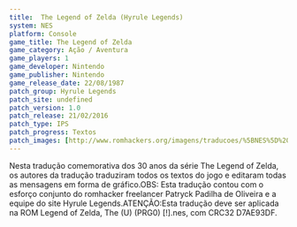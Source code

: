 ```yaml
---
title:  The Legend of Zelda (Hyrule Legends)
system: NES
platform: Console
game_title: The Legend of Zelda
game_category: Ação / Aventura
game_players: 1
game_developer: Nintendo
game_publisher: Nintendo
game_release_date: 22/08/1987
patch_group: Hyrule Legends
patch_site: undefined
patch_version: 1.0
patch_release: 21/02/2016
patch_type: IPS
patch_progress: Textos
patch_images: [http://www.romhackers.org/imagens/traducoes/%5BNES%5D%20The%20Legend%20of%20Zelda%20-%20Hyrule%20Legends%20-%201.png,http://www.romhackers.org/imagens/traducoes/%5BNES%5D%20The%20Legend%20of%20Zelda%20-%20Hyrule%20Legends%20-%202.png,http://www.romhackers.org/imagens/traducoes/%5BNES%5D%20The%20Legend%20of%20Zelda%20-%20Hyrule%20Legends%20-%203.png]
---
```

Nesta tradução comemorativa dos 30 anos da série The Legend of Zelda, os autores da tradução traduziram todos os textos do jogo e editaram todas as mensagens em forma de gráfico.OBS: Esta tradução contou com o esforço conjunto do romhacker freelancer Patryck Padilha de Oliveira e a equipe do site Hyrule Legends.ATENÇÃO:Esta tradução deve ser aplicada na ROM Legend of Zelda, The (U) (PRG0) [!].nes, com CRC32 D7AE93DF.